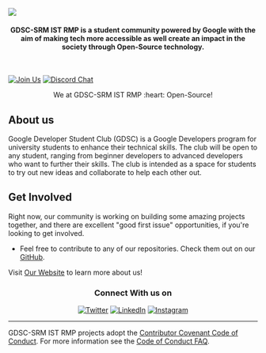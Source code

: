 <a href="https://dsc-srmrmp.github.io/" target="_blank"><img src="https://user-images.githubusercontent.com/26855364/151669713-726cb477-b737-47f0-88cf-bccfa23acf36.png"></img></a>

<h4 align="center">GDSC-SRM IST RMP is a student community powered by Google with the aim of making tech more accessible as well create an impact in the society through Open-Source technology. </h4>

<br />

[![Join Us](https://img.shields.io/badge/Join%20Us-Developer%20Student%20Clubs-red)](https://gdsc.community.dev/srm-institute-of-science-and-technology-ramapuram-chennai/)
[![Discord Chat](https://img.shields.io/discord/760928671698649098.svg)](https://discord.gg/FPUATHQN)

<p align="center"> We at GDSC-SRM IST RMP :heart: Open-Source!</p>

About us
----
Google Developer Student Club (GDSC) is a Google Developers program for university students to enhance their technical skills. The club will be open to any student, ranging from beginner developers to advanced developers who want to further their skills. The club is intended as a space for students to try out new ideas and collaborate to help each other out. 

Get Involved
----
Right now, our community is working on building some amazing projects together, and there are excellent "good first issue" opportunities, if you're looking to get involved.

- Feel free to contribute to any of our repositories. Check them out on our [GitHub](https://github.com/orgs/dsc-srmrmp/repositories).

Visit [Our Website](https://dsc-srmrmp.github.io/) to learn more about us!

<div align="center">
<h3>Connect With us on</h3>
<a href="https://twitter.com/dscsrmramapuram" target="_blank"><img alt="Twitter" src="https://img.shields.io/badge/twitter-%231DA1F2.svg?&style=for-the-badge&logo=twitter&logoColor=white" /></a> 
<a href="https://www.linkedin.com/company/dsc-srm-ramapuram/mycompany/" target="_blank"><img alt="LinkedIn" src="https://img.shields.io/badge/linkedin-%230077B5.svg?&style=for-the-badge&logo=linkedin&logoColor=white" /></a>
<a href="https://instagram.com/dscsrm.rmp" target="_blank"><img alt="Instagram" src="https://img.shields.io/badge/instagram-%FF69B4.svg?&style=for-the-badge&logo=instagram&logoColor=white&color=cd486b" /></a>
</div>

----

GDSC-SRM IST RMP projects adopt the [Contributor Covenant Code of Conduct](https://www.contributor-covenant.org/version/2/1/code_of_conduct.html). For more information see the [Code of Conduct FAQ](https://www.contributor-covenant.org/faq).
